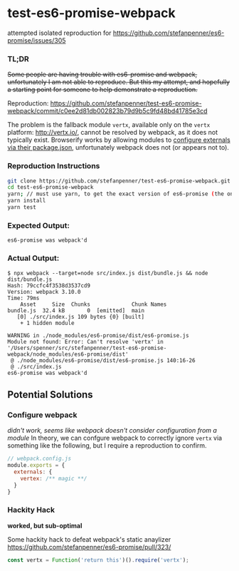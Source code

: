 # test-es6-promise-webpack

attempted isolated reproduction for https://github.com/stefanpenner/es6-promise/issues/305

### TL;DR

~~Some people are having trouble with es6-promise and webpack, unfortunately I am
not able to reproduce. But this my attempt, and hopefully a starting point for
someone to help demonstrate a reproduction.~~

Reproduction: https://github.com/stefanpenner/test-es6-promise-webpack/commit/c0ee2d81db002823b79d9b5c9fd48bd41785e3cd

The problem is the fallback module `vertx`, available only on the `vertx` platform: http://vertx.io/, cannot be resolved by webpack, as it does not typically exist. Browserify works by allowing modules to [configure externals via their package.json](https://github.com/stefanpenner/es6-promise/blob/314e4831d5a0a85edcb084444ce089c16afdcbe2/package.json#L60-L62), unfortunately webpack does not (or appears not to).

### Reproduction Instructions

```sh
git clone https://github.com/stefanpenner/test-es6-promise-webpack.git
cd test-es6-promise-webpack
yarn; // must use yarn, to get the exact version of es6-promise (the one without the hacky work-around)
yarn install
yarn test
```

### Expected Output:

```
es6-promise was webpack'd
```
### Actual Output:

```
$ npx webpack --target=node src/index.js dist/bundle.js && node dist/bundle.js
Hash: 79ccfc4f3538d3537cd9
Version: webpack 3.10.0
Time: 79ms
    Asset     Size  Chunks             Chunk Names
bundle.js  32.4 kB       0  [emitted]  main
   [0] ./src/index.js 109 bytes {0} [built]
    + 1 hidden module

WARNING in ./node_modules/es6-promise/dist/es6-promise.js
Module not found: Error: Can't resolve 'vertx' in '/Users/spenner/src/stefanpenner/test-es6-promise-webpack/node_modules/es6-promise/dist'
 @ ./node_modules/es6-promise/dist/es6-promise.js 140:16-26
 @ ./src/index.js
es6-promise was webpack'd
```

## Potential Solutions

### Configure webpack

*didn't work, seems like webpack doesn't consider configuration from a module*
In theory, we can confgure webpack to correctly ignore `vertx` via something like the following, but I require a reproduction to confirm.

```js
// webpack.config.js
module.exports = {
  externals: {
    vertex: /** magic **/
  }
}
```


### Hackity Hack

**worked, but sub-optimal**

Some hackity hack to defeat webpack's static anaylizer
https://github.com/stefanpenner/es6-promise/pull/323/

```js
const vertx = Function('return this')().require('vertx');
```
